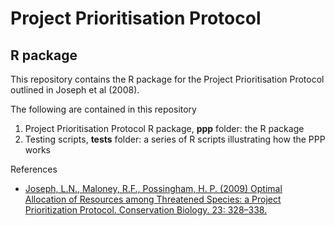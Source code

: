 # Project Prioritisation Protocol
## R package

This repository contains the R package for the Project Prioritisation Protocol outlined in Joseph et al (2008).  

The following are contained in this repository

1. Project Prioritisation Protocol R package, **ppp** folder: the R package
2. Testing scripts, **tests** folder: a series of R scripts illustrating how the PPP works

References
* [Joseph, L.N., Maloney, R.F., Possingham, H. P. (2009) Optimal Allocation of Resources among Threatened Species: a Project Prioritization Protocol. Conservation Biology. 23: 328–338.](http://onlinelibrary.wiley.com/doi/10.1111/j.1523-1739.2008.01124.x/abstract)
